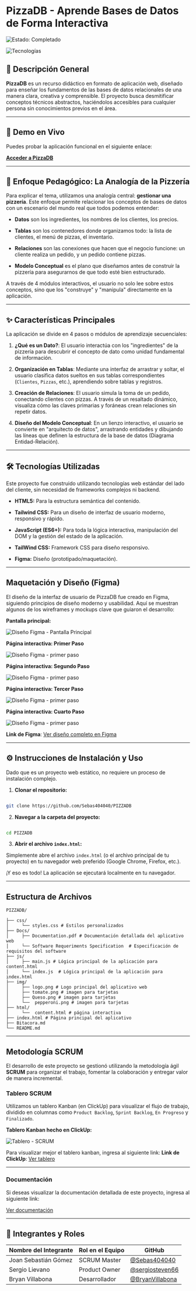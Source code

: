 
# PizzaDB  - Aprende Bases de Datos de Forma Interactiva

  

![Estado: Completado](https://img.shields.io/badge/Estado-Completado-green.svg)

![Tecnologías](https://img.shields.io/badge/Tecnologías-HTML%20%7C%20Tailwind%20CSS%20%7C%20JS-orange)

  

## 📖 Descripción General

  

**PizzaDB** es un recurso didáctico en formato de aplicación web, diseñado para enseñar los fundamentos de las bases de datos relacionales de una manera clara, creativa y comprensible. El proyecto busca desmitificar conceptos técnicos abstractos, haciéndolos accesibles para cualquier persona sin conocimientos previos en el área.

---

## 🚀 Demo en Vivo

  

Puedes probar la aplicación funcional en el siguiente enlace:

  

[**Acceder a PizzaDB**](https://sebas404040.github.io/PIZZADB/)

---

  

## 🎯 Enfoque Pedagógico: La Analogía de la Pizzería

  

Para explicar el tema, utilizamos una analogía central: **gestionar una pizzería**. Este enfoque permite relacionar los conceptos de bases de datos con un escenario del mundo real que todos podemos entender:

  

*  **Datos** son los ingredientes, los nombres de los clientes, los precios.

*  **Tablas** son los contenedores donde organizamos todo: la lista de clientes, el menú de pizzas, el inventario.

*  **Relaciones** son las conexiones que hacen que el negocio funcione: un cliente realiza un pedido, y un pedido contiene pizzas.

*  **Modelo Conceptual** es el plano que diseñamos antes de construir la pizzería para asegurarnos de que todo esté bien estructurado.

  

A través de 4 módulos interactivos, el usuario no solo lee sobre estos conceptos, sino que los "construye" y "manipula" directamente en la aplicación.

  

---

  

## ✨ Características Principales

  

La aplicación se divide en 4 pasos o módulos de aprendizaje secuenciales:

  

1.  **¿Qué es un Dato?**: El usuario interactúa con los "ingredientes" de la pizzería para descubrir el concepto de dato como unidad fundamental de información.

2.  **Organización en Tablas**: Mediante una interfaz de arrastrar y soltar, el usuario clasifica datos sueltos en sus tablas correspondientes (`Clientes`, `Pizzas`, etc.), aprendiendo sobre tablas y registros.

3.  **Creación de Relaciones**: El usuario simula la toma de un pedido, conectando clientes con pizzas. A través de un resaltado dinámico, visualiza cómo las claves primarias y foráneas crean relaciones sin repetir datos.

4.  **Diseño del Modelo Conceptual**: En un lienzo interactivo, el usuario se convierte en "arquitecto de datos", arrastrando entidades y dibujando las líneas que definen la estructura de la base de datos (Diagrama Entidad-Relación).

---
## 🛠️ Tecnologías Utilizadas

  

Este proyecto fue construido utilizando tecnologías web estándar del lado del cliente, sin necesidad de frameworks complejos ni backend.

  

*  **HTML5:** Para la estructura semántica del contenido.

*  **Tailwind CSS:** Para un diseño de interfaz de usuario moderno, responsivo y rápido.

*  **JavaScript (ES6+):** Para toda la lógica interactiva, manipulación del DOM y la gestión del estado de la aplicación.

* **TailWind CSS:** Framework CSS para diseño responsivo.

*  **Figma:** Diseño (prototipado/maquetación).

---
## Maquetación y Diseño (Figma)

El diseño de la interfaz de usuario de PizzaDB fue creado en Figma, siguiendo principios de diseño moderno y usabilidad. Aquí se muestran algunos de los wireframes y mockups clave que guiaron el desarrollo:

**Pantalla principal:**

![Diseño Figma - Pantalla Principal](./img/Index.png)

**Página interactiva: Primer Paso**

![Diseño Figma - primer paso](./img/pagina_datos.png)

**Página interactiva: Segundo Paso**

![Diseño Figma - primer paso](./img/pagina_tablas.png)

**Página interactiva: Tercer Paso**

![Diseño Figma - primer paso](./img/pagina_relaciones.png)

**Página interactiva: Cuarto Paso**

![Diseño Figma - primer paso](./img/pagina_diagrama_ER.png)

**Link de Figma**: [Ver diseño completo en Figma](https://www.figma.com/proto/2F8LH7haW3AOzVYxsTzy62/PizzaDB?page-id=0%3A1&node-id=1-2&p=f&viewport=82%2C262%2C0.21&t=Ph1Nz5PJronizsEg-1&scaling=min-zoom&content-scaling=fixed)  

---

## ⚙️ Instrucciones de Instalación y Uso

  

Dado que es un proyecto web estático, no requiere un proceso de instalación complejo.

  

1.  **Clonar el repositorio:**

```bash

git clone https://github.com/Sebas404040/PIZZADB

```

  

2.  **Navegar a la carpeta del proyecto:**

```bash

cd PIZZADB

```

  

3.  **Abrir el archivo `index.html`:**

Simplemente abre el archivo `index.html` (o el archivo principal de tu proyecto) en tu navegador web preferido (Google Chrome, Firefox, etc.).

  

¡Y eso es todo! La aplicación se ejecutará localmente en tu navegador.

---
## Estructura de Archivos

```
PIZZADB/

├── css/
│     └── styles.css # Estilos personalizados
├── Docs/
│     ├── Documentation.pdf # Documentación detallada del aplicativo web
│	  └── Software Requeriments Specification  # Especificación de requisitos del software
├── js/
│     ├── main.js # Lógica principal de la aplicación para content.html
│	  └── index.js  # Lógica principal de la aplicación para index.html
├── img/
│     ├── logo.png # Logo principal del aplicativo web
│     ├── tomate.png # imagen para tarjetas
│	  ├── Queso.png # imagen para tarjetas
│	  └──  pepperoni.png # imagen para tarjetas
├── html/
│	  └──  content.html # página interactiva
├── index.html # Página principal del aplicativo
├── Bitacora.md
└── README.md
```
  
---
## Metodología SCRUM

  

El desarrollo de este proyecto se gestionó utilizando la metodología ágil **SCRUM** para organizar el trabajo, fomentar la colaboración y entregar valor de manera incremental.

  

### Tablero SCRUM

  

Utilizamos un tablero Kanban (en ClickUp) para visualizar el flujo de trabajo, dividido en columnas como `Product Backlog`, `Sprint Backlog`, `En Progreso` y `Finalizado`.

**Tablero Kanban hecho en ClickUp:**

![Tablero - SCRUM](./img/tablerokanban.jpeg)

Para visualizar mejor el tablero kanban, ingresa al siguiente link:
**Link de ClickUp**: [Ver tablero](https://sharing.clickup.com/90131987169/b/h/6-901316334983-2/770ee9b485479c3)  
 

---

### Documentación

Si deseas visualizar la documentación detallada de este proyecto, ingresa al siguiente link:

[Ver documentación](https://drive.google.com/drive/folders/11lfkGiQkj-KglcibZwDoBkjRRrlusS-L?usp=sharing)  
 

---

## 👥 Integrantes y Roles

  
| Nombre del Integrante | Rol en el Equipo | GitHub |
|---|---|---|
| Joan Sebastián Gómez | SCRUM Master | [@Sebas404040](https://github.com/Sebas404040)|
| Sergio Lievano | Product Owner | [@sergiosteven66](https://github.com/sergiosteven66)|
| Bryan Villabona | Desarrollador | [@BryanVillabona](https://github.com/BryanVillabona)|
